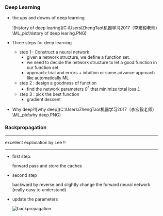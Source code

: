 ### Deep Learning

* the  ups and downs of deep learning

  ![history of deep learing](C:\Users\ZhengTao\机器学习2017（李宏毅老师）\ML_pic\history of deep learing.PNG)

* Three steps for deep learning
  * step 1 : Construct a neural network
    * given a network structure, we define a function set.
    * we need to decide the network structure to let a good function in our function set 
    * approach: trial and errors + intuition or some advance approach like automatically ML
  * step 2 : design a goodness of function
    * find  the network parameters $\theta^*$ that minimize total loss $L$
  * step 3 : pick the best function 
    * gradient descent

* Why deep?![why deep](C:\Users\ZhengTao\机器学习2017（李宏毅老师）\ML_pic\why deep.PNG)

### Backpropagation

____

excellent explanation by Lee !!

____

* first step:

  forward pass and store the caches

* second step

  backward by reverse and slightly change the forward neural network (really easy to understand)

* update the parameters

  ![backpropagation](C:\Users\ZhengTao\机器学习2017（李宏毅老师）\ML_pic\backpropagation.PNG)

